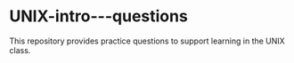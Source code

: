# UNIX-intro---questions
This repository provides practice questions to support learning in the UNIX class.
